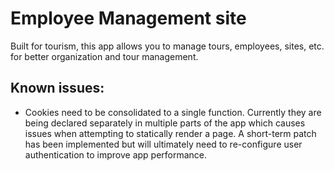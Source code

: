 # Employee Management site

Built for tourism, this app allows you to manage tours, employees, sites, etc. for better organization and tour management.


## Known issues:

- Cookies need to be consolidated to a single function. Currently they are being declared separately in multiple parts of the app which causes issues when attempting to statically render a page. A short-term patch has been implemented but will ultimately need to re-configure user authentication to improve app performance.

